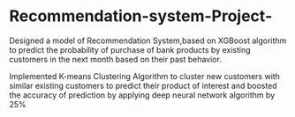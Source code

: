 # Recommendation-system-Project-
Designed a model of Recommendation System,based on XGBoost algorithm to predict the probability of purchase of bank products by existing customers in the next month based on their past behavior. 

Implemented K-means Clustering Algorithm to cluster new customers with similar existing customers to predict their product of interest and boosted the accuracy of prediction by applying deep neural network algorithm by 25%
